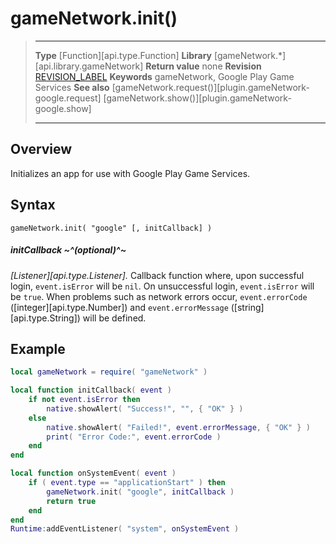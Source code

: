 
# gameNetwork.init()

> --------------------- ------------------------------------------------------------------------------------------
> __Type__              [Function][api.type.Function]
> __Library__           [gameNetwork.*][api.library.gameNetwork]
> __Return value__      none
> __Revision__          [REVISION_LABEL](REVISION_URL)
> __Keywords__          gameNetwork, Google Play Game Services
> __See also__          [gameNetwork.request()][plugin.gameNetwork-google.request]
>								[gameNetwork.show()][plugin.gameNetwork-google.show]
> --------------------- ------------------------------------------------------------------------------------------


## Overview

Initializes an app for use with Google Play Game Services.


## Syntax

	gameNetwork.init( "google" [, initCallback] )

##### initCallback ~^(optional)^~
_[Listener][api.type.Listener]._ Callback function where, upon successful login, `event.isError` will be `nil`. On unsuccessful login, `event.isError` will be `true`. When problems such as network errors occur, `event.errorCode` ([integer][api.type.Number]) and `event.errorMessage` ([string][api.type.String]) will be defined. 


## Example

`````lua
local gameNetwork = require( "gameNetwork" )

local function initCallback( event )
	if not event.isError then
		native.showAlert( "Success!", "", { "OK" } )
	else
		native.showAlert( "Failed!", event.errorMessage, { "OK" } )
		print( "Error Code:", event.errorCode )
	end
end

local function onSystemEvent( event )
	if ( event.type == "applicationStart" ) then
		gameNetwork.init( "google", initCallback )
		return true
	end
end
Runtime:addEventListener( "system", onSystemEvent )
`````